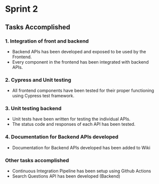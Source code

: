 # Sprint 2

## Tasks Accomplished

### 1. Integration of front and backend

 - Backend APIs has been developed and exposed to be used by the Frontend.
 - Every component in the frontend has been integrated with backend APIs.
 
### 2. Cypress and Unit testing

 - All frontend components have been tested for their proper functioning using Cypress test framework.

### 3. Unit testing backend

 - Unit tests have been written for testing the individual APIs.
 - The status code and responses of each API has been tested.

### 4. Documentation for Backend APIs developed
 
  - Documentation for Backend APIs developed has been added to Wiki

### Other tasks accomplished

 - Continuous Integration Pipeline has been setup using Github Actions
 - Search Questions API has been developed (Backend)
